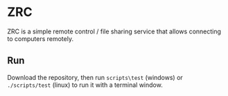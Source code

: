 # ZRC

ZRC is a simple remote control / file sharing service that allows connecting to computers remotely.

## Run

Download the repository, then run `scripts\test` (windows) or `./scripts/test` (linux) to run it with a terminal window.